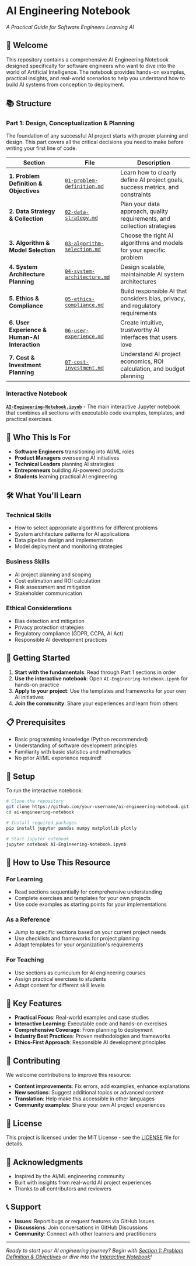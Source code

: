 # AI Engineering Notebook
*A Practical Guide for Software Engineers Learning AI*

## 🚀 Welcome

This repository contains a comprehensive AI Engineering Notebook designed specifically for software engineers who want to dive into the world of Artificial Intelligence. The notebook provides hands-on examples, practical insights, and real-world scenarios to help you understand how to build AI systems from conception to deployment.

## 📚 Structure

### Part 1: Design, Conceptualization & Planning

The foundation of any successful AI project starts with proper planning and design. This part covers all the critical decisions you need to make before writing your first line of code.

| Section | File | Description |
|---------|------|-------------|
| **1. Problem Definition & Objectives** | [`01-problem-definition.md`](01-problem-definition.md) | Learn how to clearly define AI project goals, success metrics, and constraints |
| **2. Data Strategy & Collection** | [`02-data-strategy.md`](02-data-strategy.md) | Plan your data approach, quality requirements, and collection strategies |
| **3. Algorithm & Model Selection** | [`03-algorithm-selection.md`](03-algorithm-selection.md) | Choose the right AI algorithms and models for your specific problem |
| **4. System Architecture Planning** | [`04-system-architecture.md`](04-system-architecture.md) | Design scalable, maintainable AI system architectures |
| **5. Ethics & Compliance** | [`05-ethics-compliance.md`](05-ethics-compliance.md) | Build responsible AI that considers bias, privacy, and regulatory requirements |
| **6. User Experience & Human-AI Interaction** | [`06-user-experience.md`](06-user-experience.md) | Create intuitive, trustworthy AI interfaces that users love |
| **7. Cost & Investment Planning** | [`07-cost-investment.md`](07-cost-investment.md) | Understand AI project economics, ROI calculation, and budget planning |

### Interactive Notebook

**[`AI-Engineering-Notebook.ipynb`](AI-Engineering-Notebook.ipynb)** - The main interactive Jupyter notebook that combines all sections with executable code examples, templates, and practical exercises.

## 🎯 Who This Is For

- **Software Engineers** transitioning into AI/ML roles
- **Product Managers** overseeing AI initiatives
- **Technical Leaders** planning AI strategies
- **Entrepreneurs** building AI-powered products
- **Students** learning practical AI engineering

## 🛠️ What You'll Learn

### Technical Skills
- How to select appropriate algorithms for different problems
- System architecture patterns for AI applications
- Data pipeline design and implementation
- Model deployment and monitoring strategies

### Business Skills
- AI project planning and scoping
- Cost estimation and ROI calculation
- Risk assessment and mitigation
- Stakeholder communication

### Ethical Considerations
- Bias detection and mitigation
- Privacy protection strategies
- Regulatory compliance (GDPR, CCPA, AI Act)
- Responsible AI development practices

## 🚀 Getting Started

1. **Start with the fundamentals**: Read through Part 1 sections in order
2. **Use the interactive notebook**: Open `AI-Engineering-Notebook.ipynb` for hands-on practice
3. **Apply to your project**: Use the templates and frameworks for your own AI initiatives
4. **Join the community**: Share your experiences and learn from others

## 📋 Prerequisites

- Basic programming knowledge (Python recommended)
- Understanding of software development principles
- Familiarity with basic statistics and mathematics
- No prior AI/ML experience required!

## 🔧 Setup

To run the interactive notebook:

```bash
# Clone the repository
git clone https://github.com/your-username/ai-engineering-notebook.git
cd ai-engineering-notebook

# Install required packages
pip install jupyter pandas numpy matplotlib plotly

# Start Jupyter notebook
jupyter notebook AI-Engineering-Notebook.ipynb
```

## 📖 How to Use This Resource

### For Learning
- Read sections sequentially for comprehensive understanding
- Complete exercises and templates for your own projects
- Use code examples as starting points for your implementations

### As a Reference
- Jump to specific sections based on your current project needs
- Use checklists and frameworks for project planning
- Adapt templates for your organization's requirements

### For Teaching
- Use sections as curriculum for AI engineering courses
- Assign practical exercises to students
- Adapt content for different skill levels

## 🌟 Key Features

- **Practical Focus**: Real-world examples and case studies
- **Interactive Learning**: Executable code and hands-on exercises
- **Comprehensive Coverage**: From planning to deployment
- **Industry Best Practices**: Proven methodologies and frameworks
- **Ethics-First Approach**: Responsible AI development principles

## 🤝 Contributing

We welcome contributions to improve this resource:

- **Content improvements**: Fix errors, add examples, enhance explanations
- **New sections**: Suggest additional topics or advanced content
- **Translation**: Help make this accessible in other languages
- **Community examples**: Share your own AI project experiences

## 📄 License

This project is licensed under the MIT License - see the [LICENSE](LICENSE) file for details.

## 🙏 Acknowledgments

- Inspired by the AI/ML engineering community
- Built with insights from real-world AI project experiences
- Thanks to all contributors and reviewers

## 📞 Support

- **Issues**: Report bugs or request features via GitHub Issues
- **Discussions**: Join conversations in GitHub Discussions
- **Community**: Connect with other learners and practitioners

---

*Ready to start your AI engineering journey? Begin with [Section 1: Problem Definition & Objectives](01-problem-definition.md) or dive into the [Interactive Notebook](AI-Engineering-Notebook.ipynb)!*
